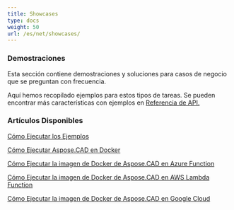 ```yaml
---
title: Showcases
type: docs
weight: 50
url: /es/net/showcases/
---
```


### **Demostraciones**
Esta sección contiene demostraciones y soluciones para casos de negocio que se preguntan con frecuencia.

Aquí hemos recopilado ejemplos para estos tipos de tareas. Se pueden encontrar más características con ejemplos en [Referencia de API.](https://apireference.aspose.com/cad/net)
### **Artículos Disponibles**

[Cómo Ejecutar los Ejemplos](/es/cad/net/how-to-run-the-examples/)

[Cómo Ejecutar Aspose.CAD en Docker](/es/cad/net/how-to-run-aspose-cad-in-docker/)

[Cómo Ejecutar la imagen de Docker de Aspose.CAD en Azure Function](/es/cad/net/how-to-run-aspose-cad-docker-image-in-azure-function/) 

[Cómo Ejecutar la imagen de Docker de Aspose.CAD en AWS Lambda Function](/es/cad/net/how-to-run-aspose-cad-docker-image-in-aws-lambda-function/)

[Cómo Ejecutar la imagen de Docker de Aspose.CAD en Google Cloud](/es/cad/net/how-to-run-aspose-cad-docker-image-in-google-cloud/)
